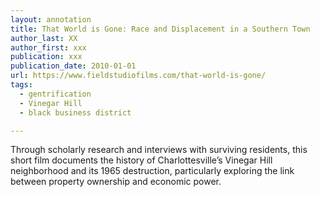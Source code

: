 ```yaml
---
layout: annotation
title: That World is Gone: Race and Displacement in a Southern Town
author_last: XX
author_first: xxx
publication: xxx
publication_date: 2010-01-01
url: https://www.fieldstudiofilms.com/that-world-is-gone/
tags:
  - gentrification
  - Vinegar Hill
  - black business district

---
```

Through scholarly research and interviews with surviving residents, this short film documents the history of Charlottesville’s Vinegar Hill neighborhood and its 1965 destruction, particularly exploring the link between property ownership and economic power.
